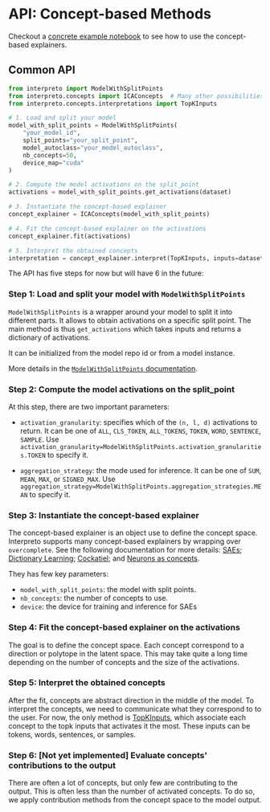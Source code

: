 # API: Concept-based Methods

Checkout a [concrete example notebook](https://github.com/FOR-sight-ai/interpreto/blob/main/docs/notebooks/concept_examples.ipynb) to see how to use the concept-based explainers.

## Common API

```python
from interpreto import ModelWithSplitPoints
from interpreto.concepts import ICAConcepts  # Many other possibilities here
from interpreto.concepts.interpretations import TopKInputs

# 1. Load and split your model
model_with_split_points = ModelWithSplitPoints(
    "your_model_id",
    split_points="your_split_point",
    model_autoclass="your_model_autoclass",
    nb_concepts=50,
    device_map="cuda"
)

# 2. Compute the model activations on the split_point
activations = model_with_split_points.get_activations(dataset)

# 3. Instantiate the concept-based explainer
concept_explainer = ICAConcepts(model_with_split_points)

# 4. Fit the concept-based explainer on the activations
concept_explainer.fit(activations)

# 5. Interpret the obtained concepts
interpretation = concept_explainer.interpret(TopKInputs, inputs=dataset)
```

The API has five steps for now but will have 6 in the future:

### Step 1: Load and split your model with `ModelWithSplitPoints`

`ModelWithSplitPoints` is a wrapper around your model to split it into different parts.
It allows to obtain activations on a specific split point.
The main method is thus `get_activations` which takes inputs and returns a dictionary of activations.

It can be initialized from the model repo id or from a model instance.

More details in the [`ModelWithSplitPoints` documentation](./model_with_split_points.md).

### Step 2: Compute the model activations on the split_point

At this step, there are two important parameters:

- `activation_granularity`: specifies which of the `(n, l, d)` activations to return.
It can be one of `ALL`, `CLS_TOKEN`, `ALL_TOKENS`, `TOKEN`, `WORD`, `SENTENCE`, `SAMPLE`.
Use `activation_granularity=ModelWithSplitPoints.activation_granularities.TOKEN` to specify it.

- `aggregation_strategy`: the mode used for inference.
It can be one of `SUM`, `MEAN`, `MAX`, or `SIGNED_MAX`.
Use `aggregation_strategy=ModelWithSplitPoints.aggregation_strategies.MEAN` to specify it.

### Step 3: Instantiate the concept-based explainer

The concept-based explainer is an object use to define the concept space.
Interpreto supports many concept-based explainers by wrapping over `overcomplete`.
See the following documentation for more details: [SAEs](./methods/sae.md);
[Dictionary Learning](./methods/optim.md); [Cockatiel](./methods/cockatiel.md); and [Neurons as concepts](.methods/neurons_as_concepts.md).

They has few key parameters:

- `model_with_split_points`: the model with split points.
- `nb_concepts`: the number of concepts to use.
- `device`: the device for training and inference for SAEs

### Step 4: Fit the concept-based explainer on the activations

The goal is to define the concept space. Each concept correspond to a direction or polytope in the latent space.
This may take quite a long time depending on the number of concepts and the size of the activations.

### Step 5: Interpret the obtained concepts

After the fit, concepts are abstract direction in the middle of the model.
To interpret the concepts, we need to communicate what they correspond to to the user.
For now, the only method is [TopKInputs](./interpretations/topk_inputs.md),
which associate each concept to the topk inputs that activates it the most.
These inputs can be tokens, words, sentences, or samples.

### Step 6: [Not yet implemented] Evaluate concepts' contributions to the output

There are often a lot of concepts, but only few are contributing to the output.
This is often less than the number of activated concepts.
To do so, we apply contribution methods from the concept space to the model output.
